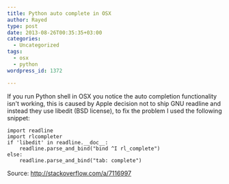 ```yaml
---
title: Python auto complete in OSX
author: Rayed
type: post
date: 2013-08-26T00:35:35+03:00
categories:
  - Uncategorized
tags:
  - osx
  - python
wordpress_id: 1372

---
```

If you run Python shell in OSX you notice the auto completion functionality isn't working, this is caused by Apple decision not to ship GNU readline and instead they use libedit (BSD license), to fix the problem I used the following snippet:

<!--more-->

    import readline
    import rlcompleter
    if 'libedit' in readline.__doc__:
        readline.parse_and_bind("bind ^I rl_complete")
    else:
        readline.parse_and_bind("tab: complete")

Source:
<a href="http://stackoverflow.com/a/7116997">http://stackoverflow.com/a/7116997</a>

